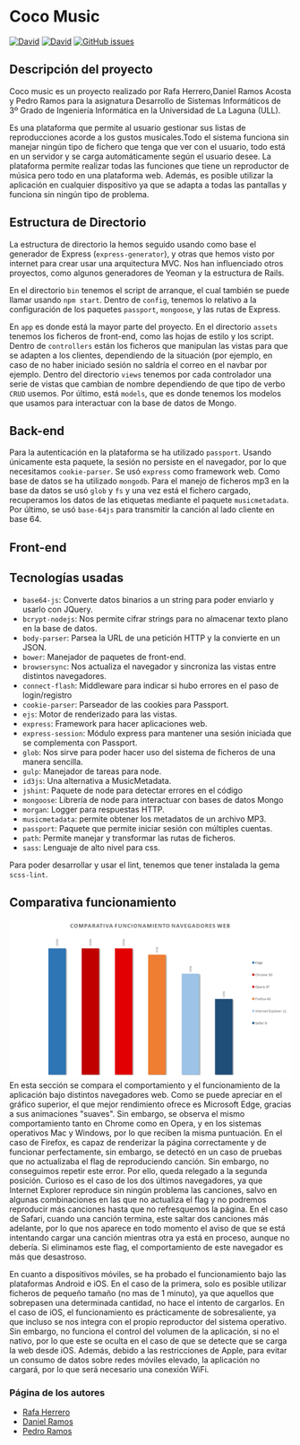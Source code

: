 # Coco Music

[![David](https://img.shields.io/david/Rafaherrero/proyectoDSI.svg?style=flat-square)](https://david-dm.org/Rafaherrero/proyectoDSI#info=dependencies&view=table)
[![David](https://img.shields.io/david/dev/Rafaherrero/proyectoDSI.svg?style=flat-square)](https://david-dm.org/Rafaherrero/proyectoDSI#info=devDependencies&view=table)
[![GitHub issues](https://img.shields.io/github/issues/Rafaherrero/proyectoDSI.svg?style=flat-square)](https://github.com/Rafaherrero/proyectoDSI)


## Descripción del proyecto
Coco music es un proyecto realizado por Rafa Herrero,Daniel Ramos Acosta y Pedro Ramos para la asignatura Desarrollo de Sistemas Informáticos de 3º Grado de Ingeniería Informática en la Universidad de La Laguna (ULL).

Es una plataforma que permite al usuario gestionar sus listas de reproducciones acorde a los gustos musicales.Todo el sistema funciona sin manejar ningún tipo de fichero que tenga que ver con el usuario, todo está en un servidor y se carga automáticamente según el usuario desee. La plataforma permite realizar todas las funciones que tiene un reproductor de música pero todo en una plataforma web. Además, es posible utilizar la aplicación en cualquier dispositivo ya que se adapta a todas las pantallas y funciona sin ningún tipo de problema.

## Estructura de Directorio

La estructura de directorio la hemos seguido usando como base el generador de Express (`express-generator`), y otras que hemos visto por internet para crear usar una arquitectura MVC. Nos han influenciado otros proyectos, como algunos generadores de Yeoman y la estructura de Rails.

En el directorio `bin` tenemos el script de arranque, el cual también se puede llamar usando `npm start`. Dentro de `config`, tenemos lo relativo a la configuración de los paquetes `passport`, `mongoose`, y las rutas de Express.

En `app` es donde está la mayor parte del proyecto. En el directorio `assets` tenemos los ficheros de front-end, como las hojas de estilo y los script. Dentro de `controllers` están los ficheros que manipulan las vistas para que se adapten a los clientes, dependiendo de la situación (por ejemplo, en caso de no haber iniciado sesión no saldría el correo en el navbar por ejemplo. Dentro del directorio `views` tenemos por cada controlador una serie de vistas que cambian de nombre dependiendo de que tipo de verbo `CRUD` usemos. Por último, está `models`, que es donde tenemos los modelos que usamos para interactuar con la base de datos de Mongo.


## Back-end
Para la autenticación en la plataforma se ha utilizado `passport`. Usando únicamente esta paquete, la sesión no persiste en el navegador, por lo que necesitamos `cookie-parser`. Se usó `express` como framework web. Como base de datos se ha utilizado `mongodb`. Para el manejo de ficheros mp3 en la base da datos se usó `glob` y `fs` y una vez está el fichero cargado, recuperamos los datos de las etiquetas mediante el paquete `musicmetadata`. Por último, se usó `base-64js` para transmitir la canción al lado cliente en base 64.

## Front-end

## Tecnologías usadas
* `base64-js`: Converte datos binarios a un string para poder enviarlo y usarlo con JQuery.
* `bcrypt-nodejs`: Nos permite cifrar strings para no almacenar texto plano en la base de datos.
* `body-parser`: Parsea la URL de una petición HTTP y la convierte en un JSON.
* `bower`: Manejador de paquetes de front-end.
* `browsersync`: Nos actualiza el navegador y sincroniza las vistas entre distintos navegadores.
* `connect-flash`: Middleware para indicar si hubo errores en el paso de login/registro
* `cookie-parser`: Parseador de las cookies para Passport.
* `ejs`: Motor de renderizado para las vistas.
* `express`: Framework para hacer aplicaciones web.
* `express-session`: Módulo express para mantener una sesión iniciada que se complementa con Passport.
* `glob`: Nos sirve para poder hacer uso del sistema de ficheros de una manera sencilla.
* `gulp`: Manejador de tareas para node.
* `id3js`: Una alternativa a MusicMetadata.
* `jshint`: Paquete de node para detectar errores en el código
* `mongoose`: Librería de node para interactuar con bases de datos Mongo
* `morgan`: Logger para respuestas HTTP. 
* `musicmetadata`: permite obtener los metadatos de un archivo MP3.
* `passport`: Paquete que permite iniciar sesión con múltiples cuentas.
* `path`: Permite manejar y transformar las rutas de ficheros.
* `sass`: Lenguaje de alto nivel para css.

Para poder desarrollar y usar el lint, tenemos que tener instalada la gema `scss-lint`.

## Comparativa funcionamiento
![Comparativa navegadores](recursos_readme/Comparativa_navegadores.jpg)
En esta sección se compara el comportamiento y el funcionamiento de la aplicación bajo distintos navegadores web.
Como se puede apreciar en el gráfico superior, el que mejor rendimiento ofrece es Microsoft Edge, gracias a sus animaciones "suaves". Sin embargo, se observa el mismo comportamiento tanto en Chrome como en Opera, y en los sistemas operativos Mac y Windows, por lo que reciben la misma puntuación.
En el caso de Firefox, es capaz de renderizar la página correctamente y de funcionar perfectamente, sin embargo, se detectó en un caso de pruebas que no actualizaba el flag de reproduciendo canción. Sin embargo, no conseguimos repetir este error. Por ello, queda relegado a la segunda posición.
Curioso es el caso de los dos últimos navegadores, ya que Internet Explorer reproduce sin ningún problema las canciones, salvo en algunas combinaciones en las que no actualiza el flag y no podremos reproducir más canciones hasta que no refresquemos la página. En el caso de Safari, cuando una canción termina, este saltar dos canciones más adelante, por lo que nos aparece en todo momento el aviso de que se está intentando cargar una canción mientras otra ya está en proceso, aunque no debería. Si eliminamos este flag, el comportamiento de este navegador es más que desastroso.

En cuanto a dispositivos móviles, se ha probado el funcionamiento bajo las plataformas Android e iOS. En el caso de la primera, solo es posible utilizar ficheros de pequeño tamaño (no mas de 1 minuto), ya que aquellos que sobrepasen una determinada cantidad, no hace el intento de cargarlos. En el caso de iOS, el funcionamiento es prácticamente de sobresaliente, ya que incluso se nos integra con el propio reproductor del sistema operativo. Sin embargo, no funciona el control del volumen de la aplicación, si no el nativo, por lo que este se oculta en el caso de que se detecte que se carga la web desde iOS. Además, debido a las restricciones de Apple, para evitar un consumo de datos sobre redes móviles elevado, la aplicación no cargará, por lo que será necesario una conexión WiFi.

### Página de los autores

* [Rafa Herrero](http://rafaherrero.github.io/)
* [Daniel Ramos](http://danielramosacosta.github.io/#/)
* [Pedro Ramos](http://alu0100505078.github.io/)
